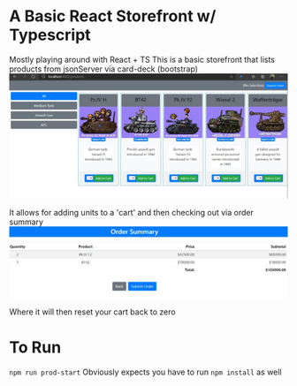 # A Basic React Storefront w/ Typescript
Mostly playing around with React + TS
This is a basic storefront that lists products from jsonServer via card-deck (bootstrap)
![main page](https://github.com/Einlanzerous/react-store-ex/blob/main/gh-imgs/screenshot_products.jpg)

It allows for adding units to a 'cart' and then checking out via order summary
![summary page](https://github.com/Einlanzerous/react-store-ex/blob/main/gh-imgs/screenshot_summary.jpg)

Where it will then reset your cart back to zero

# To Run
`npm run prod-start`
Obviously expects you have to run `npm install` as well
